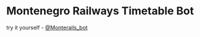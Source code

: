 # Montenegro Railways Timetable Bot

try it yourself - [@Monterails_bot](https://t.me/Monterails_bot)
